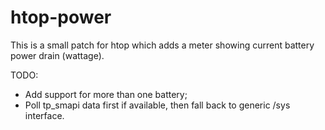 htop-power
==========

This is a small patch for htop which adds a meter showing current battery power drain (wattage).

TODO:
* Add support for more than one battery;
* Poll tp_smapi data first if available, then fall back to generic /sys interface.
